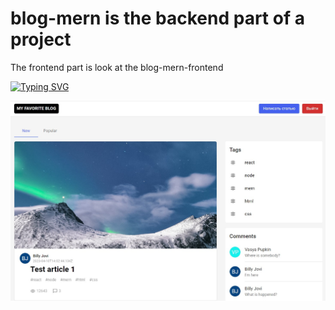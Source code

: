 # blog-mern is the backend part of a project
The frontend part is look at the blog-mern-frontend  


[![Typing SVG](https://readme-typing-svg.demolab.com?font=Fira+Code&weight=600&size=30&pause=1000&random=false&width=800&lines=Using+MERN+(MongoDB%2C+Express%2C+React%2C+Node))](https://git.io/typing-svg)

![darl theme](https://github.com/remmi755/blog-mern/blob/master/blog-MERN.jpg)
